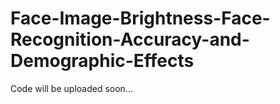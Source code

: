 # Face-Image-Brightness-Face-Recognition-Accuracy-and-Demographic-Effects
Code will be uploaded soon...
